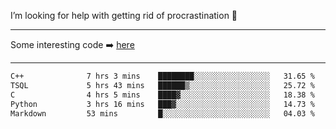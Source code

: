 I’m looking for help with getting rid of procrastination 🤔

-----

Some interesting code :arrow_right: [here](https://github.com/zhen8838/playground)

-----

<!--START_SECTION:waka-->

```txt
C++              7 hrs 3 mins    ████████░░░░░░░░░░░░░░░░░   31.65 %
TSQL             5 hrs 43 mins   ██████▒░░░░░░░░░░░░░░░░░░   25.72 %
C                4 hrs 5 mins    ████▓░░░░░░░░░░░░░░░░░░░░   18.38 %
Python           3 hrs 16 mins   ███▓░░░░░░░░░░░░░░░░░░░░░   14.73 %
Markdown         53 mins         █░░░░░░░░░░░░░░░░░░░░░░░░   04.03 %
```

<!--END_SECTION:waka-->

<!--
**zhen8838/zhen8838** is a ✨ _special_ ✨ repository because its `README.md` (this file) appears on your GitHub profile.

Here are some ideas to get you started:

- 🔭 I’m currently working on ...
- 🌱 I’m currently learning ...
- 👯 I’m looking to collaborate on ...
 ...
- 💬 Ask me about ...
- 📫 How to reach me: ...
- 😄 Pronouns: ...
- ⚡ Fun fact: ...
-->
